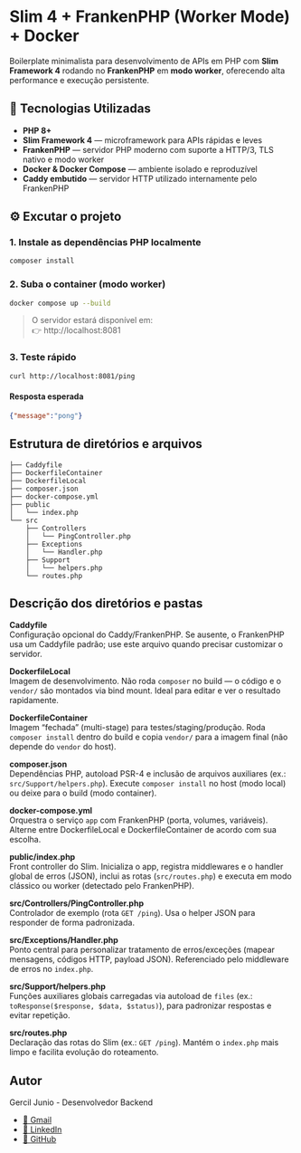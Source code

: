 # Slim 4 + FrankenPHP (Worker Mode) + Docker
Boilerplate minimalista para desenvolvimento de APIs em PHP com **Slim Framework 4** rodando no **FrankenPHP** em **modo worker**, oferecendo alta performance e execução persistente.

## 🚀 Tecnologias Utilizadas

- **PHP 8+**
- **Slim Framework 4** — microframework para APIs rápidas e leves  
- **FrankenPHP** — servidor PHP moderno com suporte a HTTP/3, TLS nativo e modo worker  
- **Docker & Docker Compose** — ambiente isolado e reproduzível  
- **Caddy embutido** — servidor HTTP utilizado internamente pelo FrankenPHP  

## ⚙️ Excutar o projeto

### 1. Instale as dependências PHP localmente
```bash
composer install
```

### 2. Suba o container (modo worker)
```bash
docker compose up --build
```

> O servidor estará disponível em:   
> 👉 http://localhost:8081

### 3. Teste rápido
```bash
curl http://localhost:8081/ping
```
#### Resposta esperada
```json
{"message":"pong"}
```

## Estrutura de diretórios e arquivos

```
├── Caddyfile
├── DockerfileContainer
├── DockerfileLocal
├── composer.json
├── docker-compose.yml
├── public
│   └── index.php
└── src
    ├── Controllers
    │   └── PingController.php
    ├── Exceptions
    │   └── Handler.php
    ├── Support
    │   └── helpers.php
    └── routes.php
```

## Descrição dos diretórios e pastas
**Caddyfile**  
Configuração opcional do Caddy/FrankenPHP. Se ausente, o FrankenPHP usa um Caddyfile padrão; use este arquivo quando precisar customizar o servidor.

**DockerfileLocal**  
Imagem de desenvolvimento. Não roda `composer` no build — o código e o `vendor/` são montados via bind mount. Ideal para editar e ver o resultado rapidamente.

**DockerfileContainer**  
Imagem “fechada” (multi-stage) para testes/staging/produção. Roda `composer install` dentro do build e copia `vendor/` para a imagem final (não depende do `vendor` do host).

**composer.json**  
Dependências PHP, autoload PSR-4 e inclusão de arquivos auxiliares (ex.: `src/Support/helpers.php`). Execute `composer install` no host (modo local) ou deixe para o build (modo container).

**docker-compose.yml**  
Orquestra o serviço `app` com FrankenPHP (porta, volumes, variáveis). Alterne entre DockerfileLocal e DockerfileContainer de acordo com sua escolha.

**public/index.php**  
Front controller do Slim. Inicializa o app, registra middlewares e o handler global de erros (JSON), inclui as rotas (`src/routes.php`) e executa em modo clássico ou worker (detectado pelo FrankenPHP).

**src/Controllers/PingController.php**  
Controlador de exemplo (rota `GET /ping`). Usa o helper JSON para responder de forma padronizada.

**src/Exceptions/Handler.php**  
Ponto central para personalizar tratamento de erros/exceções (mapear mensagens, códigos HTTP, payload JSON). Referenciado pelo middleware de erros no `index.php`.

**src/Support/helpers.php**  
Funções auxiliares globais carregadas via autoload de `files` (ex.: `toResponse($response, $data, $status)`), para padronizar respostas e evitar repetição.

**src/routes.php**  
Declaração das rotas do Slim (ex.: `GET /ping`). Mantém o `index.php` mais limpo e facilita evolução do roteamento.

## Autor
Gercil Junio - Desenvolvedor Backend

- [📧 Gmail](mailto:gerciljunio@gmail.com)
- [💼 LinkedIn](https://www.linkedin.com/in/gercil)
- [🐙 GitHub](https://github.com/gerciljunio)